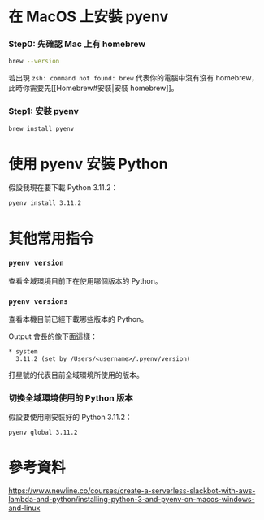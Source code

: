# 在 MacOS 上安裝 pyenv

### Step0: 先確認 Mac 上有 homebrew

```bash
brew --version
```

若出現 `zsh: command not found: brew` 代表你的電腦中沒有沒有 homebrew，此時你需要先[[Homebrew#安裝|安裝 homebrew]]。

### Step1: 安裝 pyenv

```bash
brew install pyenv
```

# 使用 pyenv 安裝 Python

假設我現在要下載 Python 3.11.2：

```bash
pyenv install 3.11.2
```

# 其他常用指令

### `pyenv version`

查看全域環境目前正在使用哪個版本的 Python。

### `pyenv versions`

查看本機目前已經下載哪些版本的 Python。

Output 會長的像下面這樣：

```plaintext
* system
  3.11.2 (set by /Users/<username>/.pyenv/version)
```

打星號的代表目前全域環境所使用的版本。

### 切換全域環境使用的 Python 版本

假設要使用剛安裝好的 Python 3.11.2：

```bash
pyenv global 3.11.2
```

# 參考資料

<https://www.newline.co/courses/create-a-serverless-slackbot-with-aws-lambda-and-python/installing-python-3-and-pyenv-on-macos-windows-and-linux>
